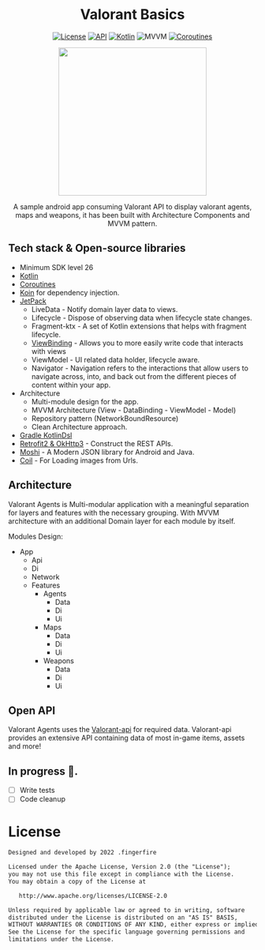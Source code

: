 <h1 align="center"> Valorant Basics </h1>

<p align="center">
  <a href="https://opensource.org/licenses/Apache-2.0"><img alt="License" src="https://img.shields.io/badge/License-Apache%202.0-blue.svg"/></a>
  <a href="https://android-arsenal.com/api?level=26"><img alt="API" src="https://img.shields.io/badge/API-26%2B-brightgreen.svg?style=flat"/></a>
  <a href="https://kotlinlang.org"><img alt="Kotlin" src="https://img.shields.io/badge/Kotlin-1.8.xx-blue"/></a>
  <img alt="MVVM" src="https://img.shields.io/badge/MVVM-Architecture-orange"/>
  <a href="https://developer.android.com/kotlin/coroutines"><img alt="Coroutines" src="https://img.shields.io/badge/Coroutines-Asynchronous-red"/></a>
</p>

<p align="center">
  <img src="https://github.com/marlonsantini/Valorant/blob/master/screenshots/agentsScreen.png" width="300"><br>
</p>

<p align="center">
A sample android app consuming Valorant API to display valorant agents, maps and weapons, it has been built with Architecture Components and MVVM pattern.
</p>

## Tech stack & Open-source libraries
- Minimum SDK level 26
- [Kotlin](https://kotlinlang.org/)
- [Coroutines](https://github.com/Kotlin/kotlinx.coroutines)
- [Koin](https://insert-koin.io) for dependency injection.
- [JetPack](https://developer.android.com/jetpack)
  - LiveData - Notify domain layer data to views.
  - Lifecycle - Dispose of observing data when lifecycle state changes.
  - Fragment-ktx - A set of Kotlin extensions that helps with fragment lifecycle.
  - [ViewBinding](https://developer.android.com/topic/libraries/view-binding) - Allows you to more easily write code that interacts with views
  - ViewModel - UI related data holder, lifecycle aware.
  - Navigator - Navigation refers to the interactions that allow users to navigate across, into, and back out from the different pieces of content within your app.
- Architecture
  - Multi-module design for the app.
  - MVVM Architecture (View - DataBinding - ViewModel - Model)
  - Repository pattern (NetworkBoundResource)
  - Clean Architecture approach.
- [Gradle KotlinDsl](https://docs.gradle.org/current/userguide/kotlin_dsl.html)
- [Retrofit2 & OkHttp3](https://github.com/square/retrofit) - Construct the REST APIs.
- [Moshi](https://github.com/square/moshi) - A Modern JSON library for Android and Java.
- [Coil](https://coil-kt.github.io/coil/) - For Loading images from Urls.

## Architecture
Valorant Agents is Multi-modular application with a meaningful separation for layers and features with the necessary grouping.
With MVVM architecture with an additional Domain layer for each module by itself.

Modules Design:
- App
  - Api
  - Di
  - Network
  - Features
      - Agents
        - Data
        - Di
        - Ui
      - Maps
        - Data
        - Di
        - Ui
      - Weapons
        - Data
        - Di
        - Ui

## Open API
Valorant Agents uses the [Valorant-api](https://dash.valorant-api.com/) for required data.
Valorant-api provides an extensive API containing data of most in-game items, assets and more!

## In progress 🚧.
- [ ] Write tests
- [ ] Code cleanup

# License
```xml
Designed and developed by 2022 .fingerfire

Licensed under the Apache License, Version 2.0 (the "License");
you may not use this file except in compliance with the License.
You may obtain a copy of the License at

   http://www.apache.org/licenses/LICENSE-2.0

Unless required by applicable law or agreed to in writing, software
distributed under the License is distributed on an "AS IS" BASIS,
WITHOUT WARRANTIES OR CONDITIONS OF ANY KIND, either express or implied.
See the License for the specific language governing permissions and
limitations under the License.
```
